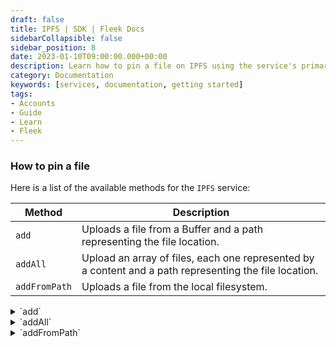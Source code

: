 ```yaml
---
draft: false
title: IPFS | SDK | Fleek Docs 
sidebarCollapsible: false
sidebar_position: 8
date: 2023-01-10T09:00:00.000+00:00
description: Learn how to pin a file on IPFS using the service's primary methods. Upload files individually, in bulk, or directly from your local system.
category: Documentation
keywords: [services, documentation, getting started]
tags:
- Accounts
- Guide
- Learn
- Fleek
---
```


### How to pin a file

Here is a list of the available methods for the `IPFS` service:

| Method | Description |
| --- | --- |
| `add` | Uploads a file from a Buffer and a path representing the file location. |
| `addAll` | Upload an array of files, each one represented by a content and a path representing the file location. |
| `addFromPath` | Uploads a file from the local filesystem. |

<details>
<summary>`add`</summary>
***Parameters:***

> - `file`: Object of type `IpfsFile`

**Returns:**
> - `path`: Path of the file
> - `cid`: Content hash associated with the file
> - `size`: Size of the file

**Function types:**
```typescript
type IpfsFile = {
	path: string;
	content?: Buffer;
}

type UploadResult = {
    cid: CID;
    size: number;
    path: string;
}

add: (file: IpfsFile) => Promise<UploadResult>;
```

**Example:**
```typescript copy
// fleekSdk is an authenticated instance of FleekSDK
// with a selected projectId

const uploadToIPFS = async (filename: string, content: Buffer) => {
	const result = await fleekSdk.ipfs().add({
		path: filename,
		content: content,
	})
	
	return result
}
```
</details>

<details>
<summary>`addAll`</summary>
***Parameters:***

> - `files`: List of Objects of type `IpfsFile`
> - `options`: Optional Object with properties:
> - `wrapWithDirectory`: boolean if is folder

***Returns:***

> - `UploadResult[]`: List of Objects with properties:
>   - `path`: Path of the file
>   - `cid`: Content hash associated with the file
>   - `size`: Size of the file


***Function types:***
```typescript
type IpfsFile = {
	path: string;
	content?: Buffer;
}

type UploadResult = {
    cid: CID;
    size: number;
    path: string;
}

addAll: (
	files: IpfsFile[],
	options?: AddAllOptions
) => Promise<UploadResult[]>;
```

***Example:***
```typescript copy
// fleekSdk is an authenticated instance of FleekSDK
// with a selected projectId

import { type IpfsFile } from '@fleekxyz/sdk'

const uploadToIPFS = async (files: IpfsFile[]) => {
	const result = await fleekSdk.ipfs().addAll(
		files
	)
	
	return result
}
```
</details>

<details>
<summary>`addFromPath`</summary>

#### ***Parameters***

> - `path`: String path of file in local filesystem
> - `options:` Optional Object with properties:
> - `wrapWithDirectory`: boolean if is folder

#### **Returns**

> - `UploadResult[]`: List of Objects with properties:
>   - `path`: Path of the file
>   - `cid`: Content hash associated with the file
>   - `size`: Size of the file


#### **Function types**
```typescript
type AddFromPathOptions = {
  wrapWithDirectory?: boolean;
}

type UploadResult = {
  cid: CID;
  size: number;
  path: string;
}

addFromPath: (
  path: string,
  options?: AddFromPathOptions
) => Promise<UploadResult[]>;
```

#### **Example**
```typescript copy
// fleekSdk is an authenticated instance of FleekSDK
// with a selected projectId

const uploadToIPFS = async (filePath: string) => {
  const result = await fleekSdk.ipfs().addFromPath(filePath);

  return result
}
```
</details>
